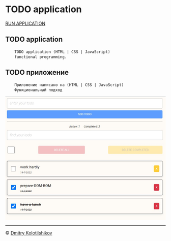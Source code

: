 # TODO application
[RUN APPLICATION](https://dmitrykolotilshikov.github.io/todo-application/)


## TODO application

```
    TODO application (HTML | CSS | JavaScript)
    functional programming.
```

## TODO приложение

```
    Приложение написано на (HTML | CSS | JavaScript)
    Функциональный подход
```

![image](assets/todo_preview.jpg)

---
© [Dmitry Kolotilshikov](https://github.com/DmitryKolotilshikov)
